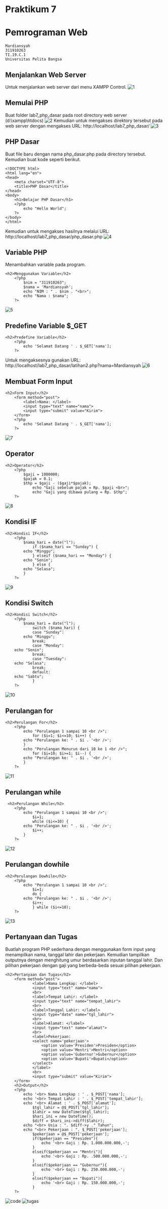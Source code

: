 # Praktikum 7
# Pemrograman Web
```
Mardiansyah
311910263
TI.19.C.1
Universitas Pelita Bangsa
```
## Menjalankan Web Server
Untuk menjalankan web server dari menu XAMPP Control.
![1](https://user-images.githubusercontent.com/81758407/117910464-2bbe4e80-b306-11eb-9b75-97c02292c817.PNG)
## Memulai PHP
Buat folder lab7_php_dasar pada root directory web server (d:\xampp\htdocs)
![2](https://user-images.githubusercontent.com/81758407/117989370-753e8600-b366-11eb-8de8-b68ce9f10e03.PNG)
Kemudian untuk mengakses direktory tersebut pada web server dengan mengakses URL:
http://localhost/lab7_php_dasar/
![3](https://user-images.githubusercontent.com/81758407/117989553-9e5f1680-b366-11eb-9471-fb33da3c564d.PNG)
## PHP Dasar
Buat file baru dengan nama php_dasar.php pada directory tersebut. Kemudian buat
kode seperti berikut.
```
<!DOCTYPE html>
<html lang="en">
<head>
    <meta charset="UTF-8">
    <title>PHP Dasar</title>
</head>
<body>
    <h1>Belajar PHP Dasar</h1>
    <?php
        echo "Hello World";
    ?>
</body>
</html>
```
Kemudian untuk mengakses hasilnya melalui URL:
http://localhost/lab7_php_dasar/php_dasar.php
![4](https://user-images.githubusercontent.com/81758407/117990049-fdbd2680-b366-11eb-8f16-1bf0ab3f8e50.PNG)
## Variable PHP
Menambahkan variable pada program.
```
<h2>Menggunakan Variable</h2>
    <?php
        $nim = "311910263";
        $nama = 'Mardiansyah';
        echo "NIM : " . $nim . "<br>";
        echo "Nama : $nama";
    ?>
```
![5](https://user-images.githubusercontent.com/81758407/117990264-33620f80-b367-11eb-8c4f-461a45f5de2d.PNG)
## Predefine Variable $_GET
```
<h2>Predefine Variable</h2>
    <?php 
        echo 'Selamat Datang ' . $_GET['nama'];
    ?>
```

Untuk mengaksesnya gunakan URL:
http://localhost/lab7_php_dasar/latihan2.php?nama=Mardiansyah
![6](https://user-images.githubusercontent.com/81758407/117990427-5c82a000-b367-11eb-90b4-cab074775ce8.PNG)
## Membuat Form Input
```
<h2>Form Input</h2>
    <form method="post">
        <label>Nama: </label>
        <input type="text" name="nama">
        <input type="submit" value="Kirim">
    </form>
    <?php 
        echo 'Selamat Datang ' . $_GET['nama'];
    ?>
```
![7](https://user-images.githubusercontent.com/81758407/117991306-20037400-b368-11eb-9e63-66526c2d7e1f.PNG)
## Operator
```
<h2>Operator</h2>
    <?php
        $gaji = 1000000;
        $pajak = 0.1;
        $thp = $gaji - ($gaji*$pajak);
            echo "Gaji sebelum pajak = Rp. $gaji <br>";
            echo "Gaji yang dibawa pulang = Rp. $thp";
    ?>
```
![8](https://user-images.githubusercontent.com/81758407/117991575-62c54c00-b368-11eb-844e-aa1db9e1f932.PNG)
## Kondisi IF
```
<h2>Kondisi IF</h2>
    <?php
        $nama_hari = date("l");
            if ($nama_hari == "Sunday") {
        echo "Minggu";
            } elseif ($nama_hari == "Monday") {
        echo "Senin";
            } else {
        echo "Selasa";
        }
    ?>
```
![9](https://user-images.githubusercontent.com/81758407/117991740-88eaec00-b368-11eb-9b0d-2884854a0bbc.PNG)
## Kondisi Switch
```
<h2>Kondisi Switch</h2>
    <?php
        $nama_hari = date("l");
            switch ($nama_hari) {
            case "Sunday":
        echo "Minggu";
            break;
            case "Monday":
    echo "Senin";
            break;
            case "Tuesday":
    echo "Selasa";
            break;
            default:
    echo "Sabtu";
            }
    ?>
```
![10](https://user-images.githubusercontent.com/81758407/117994196-8f7a6300-b36a-11eb-8f56-70e57f94866c.PNG)

## Perulangan for
```
<h2>Perulangan For</h2>
    <?php
        echo "Perulangan 1 sampai 10 <br />";
            for ($i=1; $i<=10; $i++) {
        echo "Perulangan ke: " . $i . '<br />';
        }
        echo "Perulangan Menurun dari 10 ke 1 <br />";
            for ($i=10; $i>=1; $i--) {
        echo "Perulangan ke: " . $i . '<br />';
        }
    ?>
```
![11](https://user-images.githubusercontent.com/81758407/117992113-dcf5d080-b368-11eb-96d4-77dea30ed22c.PNG)
## Perulangan while
```
 <h2>Perulangan While</h2>
    <?php
        echo "Perulangan 1 sampai 10 <br />";
            $i=1;
            while ($i<=10) {
        echo "Perulangan ke: " . $i . '<br />';
            $i++;
        }
    ?>
```
![12](https://user-images.githubusercontent.com/81758407/117993044-9654a600-b369-11eb-931e-1d52e14bde19.PNG)
## Perulangan dowhile
```
<h2>Perulangan Dowhile</h2>
    <?php
        echo "Perulangan 1 sampai 10 <br />";
            $i=1;
            do {
        echo "Perulangan ke: " . $i . '<br />';
            $i++;
            } while ($i<=10);
    ?>
```
![13](https://user-images.githubusercontent.com/81758407/117993200-b6846500-b369-11eb-80f4-94dae5165dc3.PNG)
## Pertanyaan dan Tugas
Buatlah program PHP sederhana dengan menggunakan form input yang menampilkan nama, tanggal lahir dan pekerjaan. Kemudian tampilkan outputnya dengan menghitung umur berdasarkan inputan tanggal lahir. Dan pilihan pekerjaan dengan gaji yang berbeda-beda sesuai pilihan pekerjaan.
```
<h2>Pertanyaan dan Tugas</h2>
    <form method="post">
            <label>Nama Lengkap: </label>
            <input type="text" name="nama">
            <br>
            <label>Tempat Lahir: </label>
            <input type="text" name="tempat_lahir">
            <br>
            <label>Tanggal Lahir: </label>
            <input type="date" name="tgl_lahir">
            <br>
            <label>Alamat: </label>
            <input type="text" name="alamat">
            <br>
            <label>Pekerjaan:
            <select name='pekerjaan'>
                <option value='Presiden'>Presiden</option>
                <option value='Mentri'>Mentri</option>
                <option value='Gubernur'>Gubernur</option>
                <option value='Bupati'>Bupati</option>
            </select>
            </label>
            <br>
            <input type="submit" value="Kirim">
    </form>
    <h2>Output</h2>
    <?php
        echo '<br> Nama Lengkap : ' . $_POST['nama'];
        echo '<br> Tempat Lahir : ' . $_POST['tempat_lahir'];
        echo '<br> Alamat : ' . $_POST['alamat'];
            $tgl_lahir = @$_POST['tgl_lahir'];
            $lahir = new DateTime($tgl_lahir);
            $hari_ini = new DateTime();
            $diff = $hari_ini->diff($lahir);
        echo "<br> Usia : ". $diff->y ." Tahun";
        echo "<br> Pekerjaan : ". $_POST['pekerjaan'];
            $pekerjaan = @$_POST['pekerjaan'];
            if($pekerjaan == "Presiden"){
                echo '<br> Gaji : Rp. 1.000.000.000,-';
            }
            elseif($pekerjaan == "Mentri"){
                echo '<br> Gaji : Rp. .500.000.000,-';
            }
            elseif($pekerjaan == "Gubernur"){
                echo '<br> Gaji : Rp. 250.000.000,-';
            }
            elseif($pekerjaan == "Bupati"){
                echo '<br> Gaji : Rp. 150.000.000,-';
            }
    ?>
```
![code](https://user-images.githubusercontent.com/81758407/117995693-bbe2af00-b36b-11eb-8cdf-289f01021429.PNG)
![tugas](https://user-images.githubusercontent.com/81758407/117995708-be450900-b36b-11eb-847d-5cc1c9c48534.PNG)







